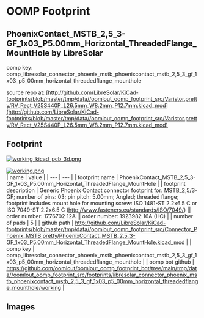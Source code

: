 # OOMP Footprint  
## PhoenixContact_MSTB_2,5_3-GF_1x03_P5.00mm_Horizontal_ThreadedFlange_MountHole  by LibreSolar  
  
oomp key: oomp_libresolar_connector_phoenix_mstb_phoenixcontact_mstb_2,5_3_gf_1x03_p5_00mm_horizontal_threadedflange_mounthole  
  
source repo at: [http://github.com/LibreSolar/KiCad-footprints/blob/master/tmp/data//oomlout_oomp_footprint_src/Varistor.pretty/RV_Rect_V25S440P_L26.5mm_W8.2mm_P12.7mm.kicad_mod](http://github.com/LibreSolar/KiCad-footprints/blob/master/tmp/data//oomlout_oomp_footprint_src/Varistor.pretty/RV_Rect_V25S440P_L26.5mm_W8.2mm_P12.7mm.kicad_mod)  
## Footprint  
  
[![working_kicad_pcb_3d.png](working_kicad_pcb_3d_600.png)](working_kicad_pcb_3d.png)  
  
[![working.png](working_600.png)](working.png)  
| name | value | 
| --- | --- | 
| footprint name | PhoenixContact_MSTB_2,5_3-GF_1x03_P5.00mm_Horizontal_ThreadedFlange_MountHole | 
| footprint description | Generic Phoenix Contact connector footprint for: MSTB_2,5/3-GF; number of pins: 03; pin pitch: 5.00mm; Angled; threaded flange; footprint includes mount hole for mounting screw: ISO 1481-ST 2.2x6.5 C or ISO 7049-ST 2.2x6.5 C (http://www.fasteners.eu/standards/ISO/7049/) || order number: 1776702 12A || order number: 1923982 16A (HC) | 
| number of pads | 5 | 
| github path | http://github.com/LibreSolar/KiCad-footprints/blob/master/tmp/data//oomlout_oomp_footprint_src/Connector_Phoenix_MSTB.pretty/PhoenixContact_MSTB_2,5_3-GF_1x03_P5.00mm_Horizontal_ThreadedFlange_MountHole.kicad_mod | 
| oomp key | oomp_libresolar_connector_phoenix_mstb_phoenixcontact_mstb_2,5_3_gf_1x03_p5_00mm_horizontal_threadedflange_mounthole | 
| oomp bot github | https://github.com/oomlout/oomlout_oomp_footprint_bot/tree/main/tmp/data//oomlout_oomp_footprint_src/footprints/libresolar_connector_phoenix_mstb_phoenixcontact_mstb_2,5_3_gf_1x03_p5_00mm_horizontal_threadedflange_mounthole/working | 
## Images  
